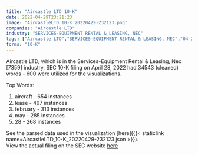 ```yaml
---
title: "Aircastle LTD 10-K"
date: 2022-04-29T23:21:23
image: "AircastleLTD_10-K_20220429-232123.png"
companies: "Aircastle LTD"
industry: "SERVICES-EQUIPMENT RENTAL & LEASING, NEC"
tags: ["Aircastle LTD","SERVICES-EQUIPMENT RENTAL & LEASING, NEC","04-28-2022","10-K"]
forms: "10-K"
---
```

Aircastle LTD, which is in the Services-Equipment Rental & Leasing, Nec [7359] industry, SEC 10-K filing on April 28, 2022 had 34543 (cleaned) words - 600 were utilized for the visualizations.

Top Words:
1. aircraft - 654 instances
2. lease - 497 instances
3. february - 313 instances
4. may - 285 instances
5. 28 - 268 instances


See the parsed data used in the visualization [here]({{< staticlink name=AircastleLTD_10-K_20220429-232123.json >}}).  
View the actual filing on the SEC website [here](https://www.sec.gov/Archives/edgar/data/1362988/0001362988-22-000016.txt)